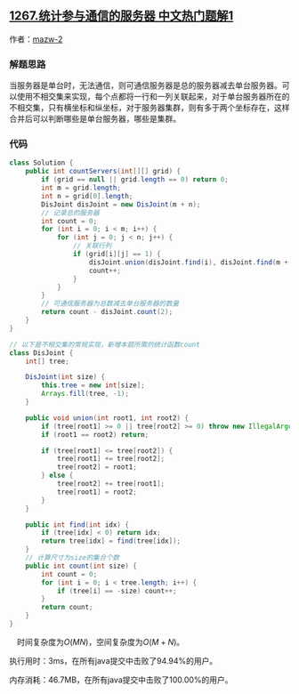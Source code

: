 ## [1267.统计参与通信的服务器 中文热门题解1](https://leetcode.cn/problems/count-servers-that-communicate/solutions/100000/bu-xiang-jiao-ji-bian-li-yi-ci-ju-xing-si-lu-jian-)

作者：[mazw-2](https://leetcode.cn/u/mazw-2)
### 解题思路
当服务器是单台时，无法通信，则可通信服务器是总的服务器减去单台服务器。可以使用不相交集来实现，每个点都将一行和一列关联起来，对于单台服务器所在的不相交集，只有横坐标和纵坐标，对于服务器集群，则有多于两个坐标存在，这样合并后可以判断哪些是单台服务器，哪些是集群。

### 代码

```java
class Solution {
    public int countServers(int[][] grid) {
        if (grid == null || grid.length == 0) return 0;
        int m = grid.length;
        int n = grid[0].length;
        DisJoint disJoint = new DisJoint(m + n);
        // 记录总的服务器
        int count = 0;
        for (int i = 0; i < m; i++) {
            for (int j = 0; j < n; j++) {
                // 关联行列
                if (grid[i][j] == 1) {
                    disJoint.union(disJoint.find(i), disJoint.find(m + j));
                    count++;
                }
            }
        }
        // 可通信服务器为总数减去单台服务器的数量
        return count - disJoint.count(2);
    }
}

// 以下是不相交集的常规实现，新增本题所需的统计函数count
class DisJoint {
    int[] tree;

    DisJoint(int size) {
        this.tree = new int[size];
        Arrays.fill(tree, -1);
    }

    public void union(int root1, int root2) {
        if (tree[root1] >= 0 || tree[root2] >= 0) throw new IllegalArgumentException("not a root");
        if (root1 == root2) return;

        if (tree[root1] <= tree[root2]) {
            tree[root1] += tree[root2];
            tree[root2] = root1;
        } else {
            tree[root2] += tree[root1];
            tree[root1] = root2;
        }
    }

    public int find(int idx) {
        if (tree[idx] < 0) return idx;
        return tree[idx] = find(tree[idx]);
    }
    // 计算尺寸为size的集合个数
    public int count(int size) {
        int count = 0;
        for (int i = 0; i < tree.length; i++) {
            if (tree[i] == -size) count++;
        }
        return count;
    }
}
```
&emsp;时间复杂度为$O(MN)$，空间复杂度为$O(M + N)$。

执行用时：3ms，在所有java提交中击败了94.94%的用户。

内存消耗：46.7MB，在所有java提交中击败了100.00%的用户。